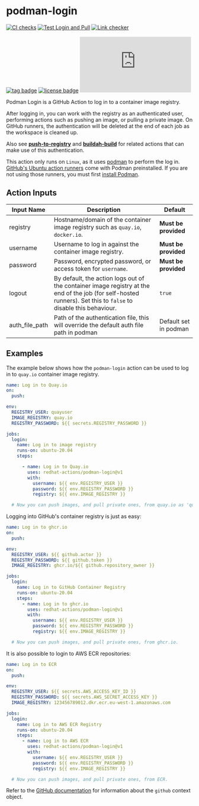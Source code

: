 # podman-login
[![CI checks](https://github.com/redhat-actions/podman-login/workflows/CI%20checks/badge.svg)](https://github.com/redhat-actions/podman-login/actions?query=workflow%3A%22CI+checks%22)
[![Test Login and Pull](https://github.com/redhat-actions/podman-login/actions/workflows/example.yml/badge.svg)](https://github.com/redhat-actions/podman-login/actions/workflows/example.yml)
[![Link checker](https://github.com/redhat-actions/podman-login/workflows/Link%20checker/badge.svg)](https://github.com/redhat-actions/podman-login/actions?query=workflow%3A%22Link+checker%22)
<br>
<br>
[![tag badge](https://img.shields.io/github/v/tag/redhat-actions/podman-login)](https://github.com/redhat-actions/podman-login/tags)
[![license badge](https://img.shields.io/github/license/redhat-actions/podman-login)](./LICENSE)
[![size badge](https://img.shields.io/github/size/redhat-actions/podman-login/dist/index.js)](./dist)

Podman Login is a GitHub Action to log in to a container image registry.

After logging in, you can work with the registry as an authenticated user, performing actions such as pushing an image, or pulling a private image. On GitHub runners, the authentication will be deleted at the end of each job as the workspace is cleaned up.

Also see **[push-to-registry](https://github.com/redhat-actions/push-to-registry)** and **[buildah-build](https://github.com/redhat-actions/buildah-build)** for related actions that can make use of this authentication.

This action only runs on `Linux`, as it uses [podman](https://github.com/containers/Podman) to perform the log in. [GitHub's Ubuntu action runners](https://github.com/actions/virtual-environments#available-environments) come with Podman preinstalled. If you are not using those runners, you must first [install Podman](https://podman.io/getting-started/installation).

<a id="action-inputs"></a>

## Action Inputs

| Input Name | Description | Default |
| ---------- | ----------- | ------- |
| registry | Hostname/domain of the container image registry such as `quay.io`, `docker.io`. | **Must be provided**
| username | Username to log in against the container image registry. | **Must be provided**
| password | Password, encrypted password, or access token for `username`. | **Must be provided**
| logout | By default, the action logs out of the container image registry at the end of the job (for self-hosted runners). Set this to `false` to disable this behaviour. | `true`
| auth_file_path | Path of the authentication file, this will override the default auth file path in podman | Default set in podman |

## Examples

The example below shows how the `podman-login` action can be used to log in to `quay.io` container image registry.

```yaml
name: Log in to Quay.io
on:
  push:

env:
  REGISTRY_USER: quayuser
  IMAGE_REGISTRY: quay.io
  REGISTRY_PASSWORD: ${{ secrets.REGISTRY_PASSWORD }}

jobs:
  login:
    name: Log in to image registry
    runs-on: ubuntu-20.04
    steps:

      - name: Log in to Quay.io
        uses: redhat-actions/podman-login@v1
        with:
          username: ${{ env.REGISTRY_USER }}
          password: ${{ env.REGISTRY_PASSWORD }}
          registry: ${{ env.IMAGE_REGISTRY }}

  # Now you can push images, and pull private ones, from quay.io as 'quayuser'.
```

Logging into GitHub's container registry is just as easy:

```yaml
name: Log in to ghcr.io
on:
  push:

env:
  REGISTRY_USER: ${{ github.actor }}
  REGISTRY_PASSWORD: ${{ github.token }}
  IMAGE_REGISTRY: ghcr.io/${{ github.repository_owner }}

jobs:
  login:
    name: Log in to GitHub Container Registry
    runs-on: ubuntu-20.04
    steps:
      - name: Log in to ghcr.io
        uses: redhat-actions/podman-login@v1
        with:
          username: ${{ env.REGISTRY_USER }}
          password: ${{ env.REGISTRY_PASSWORD }}
          registry: ${{ env.IMAGE_REGISTRY }}

  # Now you can push images, and pull private ones, from ghcr.io.
```

It is also possible to login to AWS ECR repositories:

```yaml
name: Log in to ECR
on:
  push:

env:
  REGISTRY_USER: ${{ secrets.AWS_ACCESS_KEY_ID }}
  REGISTRY_PASSWORD: ${{ secrets.AWS_SECRET_ACCESS_KEY }}
  IMAGE_REGISTRY: 123456789012.dkr.ecr.eu-west-1.amazonaws.com

jobs:
  login:
    name: Log in to AWS ECR Registry
    runs-on: ubuntu-20.04
    steps:
      - name: Log in to AWS ECR
        uses: redhat-actions/podman-login@v1
        with:
          username: ${{ env.REGISTRY_USER }}
          password: ${{ env.REGISTRY_PASSWORD }}
          registry: ${{ env.IMAGE_REGISTRY }}

  # Now you can push images, and pull private ones, from ECR.
```

Refer to the [GitHub documentation](https://docs.github.com/en/actions/reference/context-and-expression-syntax-for-github-actions#github-context) <!-- markdown-link-check-disable-line -->
for information about the `github` context object.
